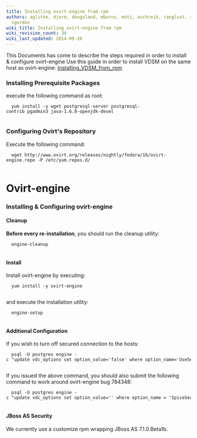 ```yaml
---
title: Installing ovirt-engine from rpm
authors: aglitke, djorm, dougsland, mburns, moti, oschreib, ranglust, sandrobonazzola,
  sgordon
wiki_title: Installing ovirt-engine from rpm
wiki_revision_count: 34
wiki_last_updated: 2014-09-26
---
```


This Documents has come to describe the steps required in order to install & configure ovirt-engine Use this guide in order to install VDSM on the same host as ovirt-engine: [Installing_VDSM_from_rpm](Installing_VDSM_from_rpm)

### Installing Prerequisite Packages

execute the following command as root:

      yum install -y wget postgresql-server postgresql-contrib pgadmin3 java-1.6.0-openjdk-devel
       

### Configuring Ovirt's Repository

Execute the following command:

      wget http://www.ovirt.org/releases/nightly/fedora/16/ovirt-engine.repo -P /etc/yum.repos.d/
       

# Ovirt-engine

### Installing & Configuring ovirt-engine

#### Cleanup

**Before every re-installation**, you should run the cleanup utility:

      engine-cleanup
       

#### Install

Install ovirt-engine by executing:

      yum install -y ovirt-engine
       

and execute the installation utility:

      engine-setup
       

#### Additional Configuration

If you wish to turn off secured connection to the hosts:

      psql -U postgres engine -c "update vdc_options set option_value='false' where option_name='UseSecureConnectionWithServers' and version='general';"
       

If you issued the above command, you should also submit the following command to work around ovirt-engine bug 784348:

      psql -U postgres engine -c "update vdc_options set option_value='' where option_name = 'SpiceSecureChannels';"
       

#### JBoss AS Security

We currently use a customize rpm wrapping JBoss AS 7.1.0.Beta1b.
